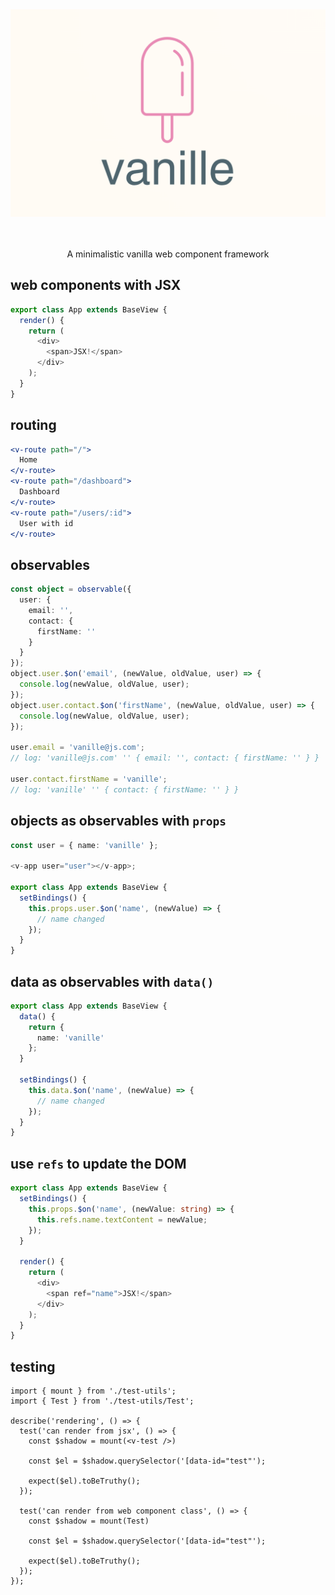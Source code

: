 <p align="center">
<img height="400px" style="max-width:100%; object-fit:contain;" src="https://github.com/dannyYassine/vanille/blob/main/vanille.png?raw=true" alt="logo.png">
</p>
<p align="center">
  A minimalistic vanilla web component framework
</p>

## web components with JSX

```ts
export class App extends BaseView {
  render() {
    return (
      <div>
        <span>JSX!</span>
      </div>
    );
  }
}
```

## routing

```jsx
<v-route path="/">
  Home
</v-route>
<v-route path="/dashboard">
  Dashboard
</v-route>
<v-route path="/users/:id">
  User with id
</v-route>
```

## observables

```ts
const object = observable({
  user: {
    email: '',
    contact: {
      firstName: ''
    }
  }
});
object.user.$on('email', (newValue, oldValue, user) => {
  console.log(newValue, oldValue, user);
});
object.user.contact.$on('firstName', (newValue, oldValue, user) => {
  console.log(newValue, oldValue, user);
});

user.email = 'vanille@js.com';
// log: 'vanille@js.com' '' { email: '', contact: { firstName: '' } }

user.contact.firstName = 'vanille';
// log: 'vanille' '' { contact: { firstName: '' } }
```

## objects as observables with `props`

```ts
const user = { name: 'vanille' };

<v-app user="user"></v-app>;

export class App extends BaseView {
  setBindings() {
    this.props.user.$on('name', (newValue) => {
      // name changed
    });
  }
}
```

## data as observables with `data()`

```ts
export class App extends BaseView {
  data() {
    return {
      name: 'vanille'
    };
  }

  setBindings() {
    this.data.$on('name', (newValue) => {
      // name changed
    });
  }
}
```

## use `refs` to update the DOM

```ts
export class App extends BaseView {
  setBindings() {
    this.props.$on('name', (newValue: string) => {
      this.refs.name.textContent = newValue;
    });
  }

  render() {
    return (
      <div>
        <span ref="name">JSX!</span>
      </div>
    );
  }
}
```

## testing
```tsx
import { mount } from './test-utils';
import { Test } from './test-utils/Test';

describe('rendering', () => {
  test('can render from jsx', () => {
    const $shadow = mount(<v-test />)

    const $el = $shadow.querySelector('[data-id="test"');

    expect($el).toBeTruthy();
  });

  test('can render from web component class', () => {
    const $shadow = mount(Test)

    const $el = $shadow.querySelector('[data-id="test"');

    expect($el).toBeTruthy();
  });
});
```
